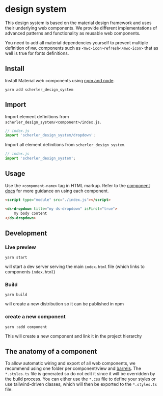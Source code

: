 # design system 

This design system is based on the material design framework and uses their underlying web components.
We provide different implementations of advanced patterns and functionality as reusable web components.

You need to add all material dependencies yourself to prevent multiple definition of `MWC` components such as `<mwc-icon>refresh</mwc-icon>` that as well is true for fonts definitions.

## Install

Install Material web components using
[npm and node](https://nodejs.org)<!-- {.external} -->.

```shell
yarn add scherler_design_system
```

## Import

Import element definitions from
`scherler_design_system/<component>/index.js`.

```js
// index.js
import 'scherler_design_system/dropdown';
```

Import all element definitions from
`scherler_design_system`.

```js
// index.js
import 'scherler_design_system';
```

## Usage

Use the `<component-name>` tag in HTML markup. Refer to the
[component docs](docu/components/) for more guidance on using each component.

```html
<script type="module" src="./index.js"></script>

<ds-dropdown title="my ds-dropdown" isFirst="true">
    my body content
</ds-dropdown>
```

## Development

### Live preview

```shell
yarn start
```

will start a dev server serving the main `index.html` file (which links to components `index.html`)

### Build

```shell
yarn build
```

will create a new distribution so it can be published in npm

### create a new component

```shell
yarn :add component
```

This will create a new component and link it in the project hierarchy

## The anatomy of a component

To allow automatic wiring and export of all web components, we recommend using one folder per component/view and [barrels](https://basarat.gitbook.io/typescript/main-1/barrel). The `*.styles.ts` file is generated so do not edit it since it will be overridden by the build process. You can either use the `*.css` file to define your styles or use tailwind-driven classes, which will then be exported to the `*.styles.ts` file.
